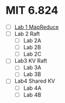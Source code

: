 # MIT 6.824

- [ ] [Lab 1 MapReduce](lab1.md)
- [ ] Lab 2 Raft
  - [ ] Lab 2A
  - [ ] Lab 2B
  - [ ] Lab 2C
- [ ] Lab3 KV Raft
  - [ ] Lab 3A
  - [ ] Lab 3B
- [ ] Lab4 Shared KV
  - [ ] Lab 4A
  - [ ] Lab 4B
